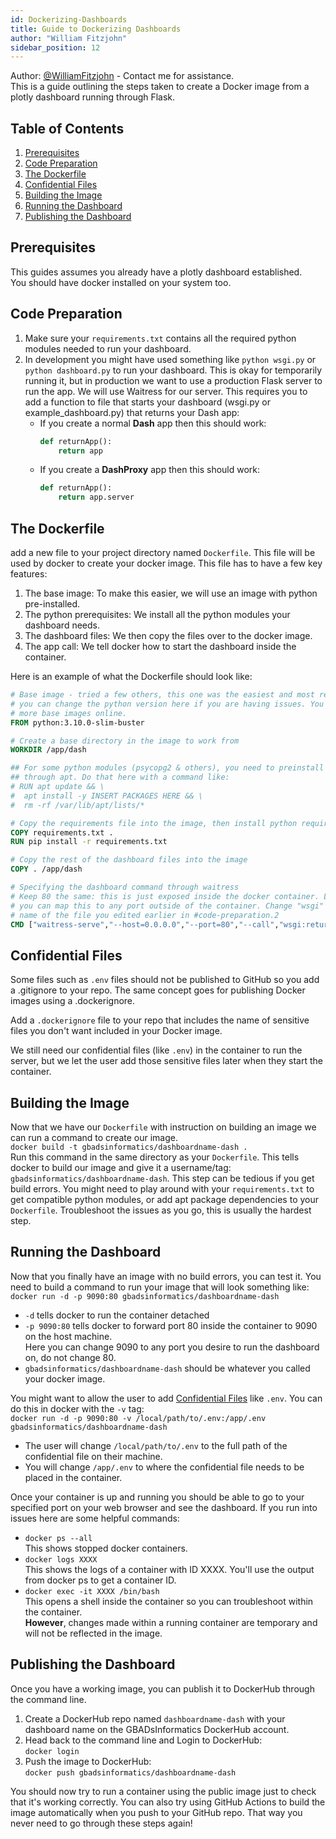 ```yaml
---
id: Dockerizing-Dashboards
title: Guide to Dockerizing Dashboards
author: "William Fitzjohn"
sidebar_position: 12
---
```


Author: [@WilliamFitzjohn](https://github.com/WilliamFitzjohn) - Contact me for assistance.<br/>
This is a guide outlining the steps taken to create a Docker image from a plotly dashboard running through Flask.

## Table of Contents
1. [Prerequisites](#prerequisites)
1. [Code Preparation](#code-preparation)
1. [The Dockerfile](#the-dockerfile)
1. [Confidential Files](#confidential-files)
1. [Building the Image](#building-the-image)
1. [Running the Dashboard](#running-the-dashboard)
1. [Publishing the Dashboard](#publishing-the-dashboard)

## Prerequisites
This guides assumes you already have a plotly dashboard established.<br/>
You should have docker installed on your system too.

## Code Preparation
1. Make sure your `requirements.txt` contains all the required python modules needed to run your dashboard.
2. In development you might have used something like `python wsgi.py` or `python dashboard.py` to run your dashboard. This is okay for temporarily running it, but in production we want to use a production Flask server to run the app. We will use Waitress for our server. This requires you to add a function to file that starts your dashboard (wsgi.py or example_dashboard.py) that returns your Dash app:
    - If you create a normal **Dash** app then this should work:
        ```python
        def returnApp():
            return app
        ```
    - If you create a **DashProxy** app then this should work:
        ```python
        def returnApp():
            return app.server
        ```

## The Dockerfile
add a new file to your project directory named `Dockerfile`. This file will be used by docker to create your docker image. This file has to have a few key features:
1. The base image: To make this easier, we will use an image with python pre-installed.
2. The python prerequisites: We install all the python modules your dashboard needs.
3. The dashboard files: We then copy the files over to the docker image.
4. The app call: We tell docker how to start the dashboard inside the container.

Here is an example of what the Dockerfile should look like:
```Dockerfile
# Base image - tried a few others, this one was the easiest and most resilient
# you can change the python version here if you are having issues. You can find
# more base images online.
FROM python:3.10.0-slim-buster

# Create a base directory in the image to work from 
WORKDIR /app/dash

## For some python modules (psycopg2 & others), you need to preinstall programs
## through apt. Do that here with a command like: 
# RUN apt update && \
#  apt install -y INSERT PACKAGES HERE && \
#  rm -rf /var/lib/apt/lists/*

# Copy the requirements file into the image, then install python requirements
COPY requirements.txt .
RUN pip install -r requirements.txt

# Copy the rest of the dashboard files into the image
COPY . /app/dash

# Specifying the dashboard command through waitress
# Keep 80 the same: this is just exposed inside the docker container. Later
# you can map this to any port outside of the container. Change "wsgi" to the
# name of the file you edited earlier in #code-preparation.2
CMD ["waitress-serve","--host=0.0.0.0","--port=80","--call","wsgi:returnApp"]
```

## Confidential Files
Some files such as `.env` files should not be published to GitHub so you add a .gitignore to your repo. The same concept goes for publishing Docker images using a .dockerignore.

Add a `.dockerignore` file to your repo that includes the name of sensitive files you don't want included in your Docker image.

We still need our confidential files (like `.env`) in the container to run the server, but we let the user add those sensitive files later when they start the container.

## Building the Image
Now that we have our `Dockerfile` with instruction on building an image we can run a command to create our image.<br/>
`docker build -t gbadsinformatics/dashboardname-dash .`<br/>
Run this command in the same directory as your `Dockerfile`. This tells docker to build our image and give it a username/tag: `gbadsinformatics/dashboardname-dash`. This step can be tedious if you get build errors. You might need to play around with your `requirements.txt` to get compatible python modules, or add apt package dependencies to your `Dockerfile`. Troubleshoot the issues as you go, this is usually the hardest step.

## Running the Dashboard
Now that you finally have an image with no build errors, you can test it. You need to build a command to run your image that will look something like:<br/>
`docker run -d -p 9090:80 gbadsinformatics/dashboardname-dash`
- `-d` tells docker to run the container detached
- `-p 9090:80` tells docker to forward port 80 inside the container to 9090 on the host machine.<br/>
    Here you can change 9090 to any port you desire to run the dashboard on, do not change 80.
- `gbadsinformatics/dashboardname-dash` should be whatever you called your docker image.

You might want to allow the user to add [Confidential Files](#confidential-files) like `.env`. You can do this in docker with the `-v` tag:<br/>
`docker run -d -p 9090:80 -v /local/path/to/.env:/app/.env gbadsinformatics/dashboardname-dash`
- The user will change `/local/path/to/.env` to the full path of the confidential file on their machine. 
- You will change `/app/.env` to where the confidential file needs to be placed in the container.

Once your container is up and running you should be able to go to your specified port on your web browser and see the dashboard. If you run into issues here are some helpful commands:
- `docker ps --all`<br/>
This shows stopped docker containers.
- `docker logs XXXX`<br/>
This shows the logs of a container with ID XXXX. You'll use the output from docker ps to get a container ID.
- `docker exec -it XXXX /bin/bash`<br/>
This opens a shell inside the container so you can troubleshoot within the container.<br/>
**However**, changes made within a running container are temporary and will not be reflected in the image.  

## Publishing the Dashboard
Once you have a working image, you can publish it to DockerHub through the command line.
1. Create a DockerHub repo named `dashboardname-dash` with your dashboard name on the GBADsInformatics DockerHub account.
2. Head back to the command line and Login to DockerHub:<br/>
`docker login`
3. Push the image to DockerHub:<br/>
`docker push gbadsinformatics/dashboardname-dash`

You should now try to run a container using the public image just to check that it's working correctly. You can also try using GitHub Actions to build the image automatically when you push to your GitHub repo. That way you never need to go through these steps again!
